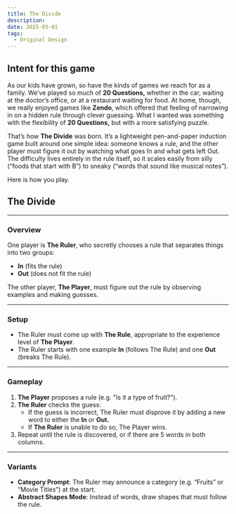 ```yaml
---
title: The Divide
description: 
date: 2025-05-01
tags:
  - Original Design
---
```


## Intent for this game

As our kids have grown, so have the kinds of games we reach for as a family. We’ve played so much of **20 Questions,** whether in the car, waiting at the doctor’s office, or at a restaurant waiting for food. At home, though, we really enjoyed games like **Zendo**, which offered that feeling of narrowing in on a hidden rule through clever guessing. What I wanted was something with the flexibility of **20 Questions,** but with a more satisfying puzzle.

That’s how **The Divide** was born. It’s a lightweight pen-and-paper induction game built around one simple idea: someone knows a rule, and the other player must figure it out by watching what goes In and what gets left Out. The difficulty lives entirely in the rule itself, so it scales easily from silly (“foods that start with B”) to sneaky (“words that sound like musical notes”).

Here is how you play.

## The Divide

---

### Overview

One player is **The Ruler**, who secretly chooses a rule that separates things into two groups:

- **In** (fits the rule)
- **Out** (does not fit the rule)

The other player, **The Player**, must figure out the rule by observing examples and making guesses.

---

### Setup

- The Ruler must come up with **The Rule**, appropriate to the experience level of **The Player**.
- The Ruler starts with one example **In** (follows The Rule) and one **Out** (breaks The Rule).

---

### Gameplay

1. **The Player** proposes a rule (e.g. "Is it a type of fruit?").
2. **The Ruler** checks the guess:
    - If the guess is incorrect, The Ruler must disprove it by adding a new word to either the **In** or **Out.**
    - If **The Ruler** is unable to do so, The Player wins.
3. Repeat until the rule is discovered, or if there are 5 words in both columns.

---

### Variants

- **Category Prompt**: The Ruler may announce a category (e.g. “Fruits” or “Movie Titles”) at the start.
- **Abstract Shapes Mode**: Instead of words, draw shapes that must follow the rule.

